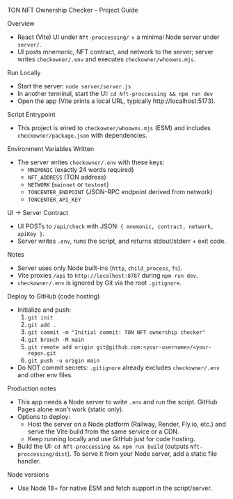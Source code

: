 TON NFT Ownership Checker – Project Guide

Overview
- React (Vite) UI under `Nft-proccessing/` + a minimal Node server under `server/`.
- UI posts mnemonic, NFT contract, and network to the server; server writes `checkowner/.env` and executes `checkowner/whoowns.mjs`.

Run Locally
- Start the server: `node server/server.js`
- In another terminal, start the UI: `cd Nft-proccessing && npm run dev`
- Open the app (Vite prints a local URL, typically http://localhost:5173).

Script Entrypoint
- This project is wired to `checkowner/whoowns.mjs` (ESM) and includes `checkowner/package.json` with dependencies.

Environment Variables Written
- The server writes `checkowner/.env` with these keys:
  - `MNEMONIC` (exactly 24 words required)
  - `NFT_ADDRESS` (TON address)
  - `NETWORK` (`mainnet` or `testnet`)
  - `TONCENTER_ENDPOINT` (JSON-RPC endpoint derived from network)
  - `TONCENTER_API_KEY`

UI -> Server Contract
- UI POSTs to `/api/check` with JSON: `{ mnemonic, contract, network, apiKey }`.
- Server writes `.env`, runs the script, and returns stdout/stderr + exit code.

Notes
- Server uses only Node built-ins (`http`, `child_process`, `fs`).
- Vite proxies `/api` to `http://localhost:8787` during `npm run dev`.
- `checkowner/.env` is ignored by Git via the root `.gitignore`.

Deploy to GitHub (code hosting)
- Initialize and push:
  1) `git init`
  2) `git add .`
  3) `git commit -m "Initial commit: TON NFT ownership checker"`
  4) `git branch -M main`
  5) `git remote add origin git@github.com:<your-username>/<your-repo>.git`
  6) `git push -u origin main`
- Do NOT commit secrets: `.gitignore` already excludes `checkowner/.env` and other env files.

Production notes
- This app needs a Node server to write `.env` and run the script. GitHub Pages alone won’t work (static only).
- Options to deploy:
  - Host the server on a Node platform (Railway, Render, Fly.io, etc.) and serve the Vite build from the same service or a CDN.
  - Keep running locally and use GitHub just for code hosting.
- Build the UI: `cd Nft-proccessing && npm run build` (outputs `Nft-proccessing/dist`). To serve it from your Node server, add a static file handler.

Node versions
- Use Node 18+ for native ESM and fetch support in the script/server.
